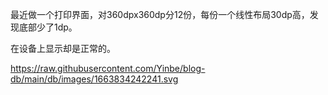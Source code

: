 最近做一个打印界面，对360dpx360dp分12份，每份一个线性布局30dp高，发现底部少了1dp。

在设备上显示却是正常的。

![]()![]()https://raw.githubusercontent.com/Yinbe/blog-db/main/db/images/1663834242241.svg
